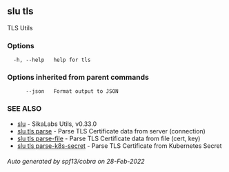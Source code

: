 ## slu tls

TLS Utils

### Options

```
  -h, --help   help for tls
```

### Options inherited from parent commands

```
      --json   Format output to JSON
```

### SEE ALSO

* [slu](slu.md)	 - SikaLabs Utils, v0.33.0
* [slu tls parse](slu_tls_parse.md)	 - Parse TLS Certificate data from server (connection)
* [slu tls parse-file](slu_tls_parse-file.md)	 - Parse TLS Certificate data from file (cert, key)
* [slu tls parse-k8s-secret](slu_tls_parse-k8s-secret.md)	 - Parse TLS Certificate from Kubernetes Secret

###### Auto generated by spf13/cobra on 28-Feb-2022
